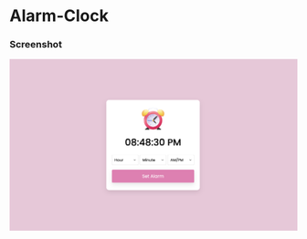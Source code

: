 # Alarm-Clock
### Screenshot  
<img src="Screenshot.png" alt="Screenshot" style="width: 600px; height: auto;"> <br>
